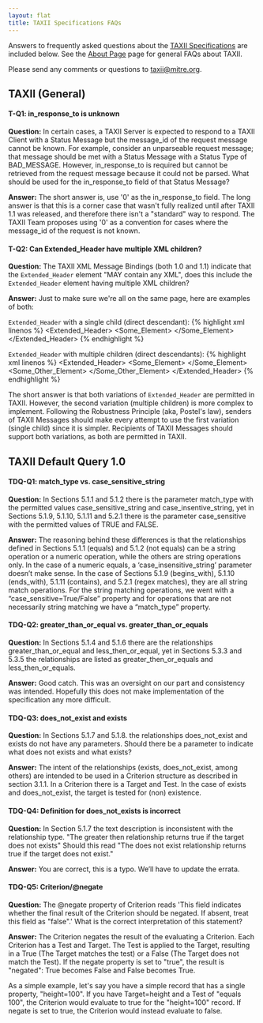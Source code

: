 ```yaml
---
layout: flat
title: TAXII Specifications FAQs
---
```


Answers to frequently asked questions about the [TAXII Specifications](/releases/) are included below. See the [About Page](/about/#frequently-asked-questions) page for general FAQs about TAXII.

Please send any comments or questions to [taxii@mitre.org](mailto:taxii@mitre.org).

## TAXII (General)

#### T-Q1: in_response_to is unknown

**Question:** In certain cases, a TAXII Server is expected to respond to a TAXII Client with a Status Message but the
message_id of the request message cannot be known. For example, consider an unparseable request message; that message
should be met with a Status Message with a Status Type of BAD_MESSAGE. However, in_response_to is required but
cannot be retrieved from the request message because it could not be parsed. What should be used for the in_response_to
field of that Status Message?

**Answer:** The short answer is, use '0' as the in_response_to field. The long answer is that this is a corner case that
wasn't fully realized until after TAXII 1.1 was released, and therefore there isn't a "standard" way to respond. The
TAXII Team proposes using '0' as a convention for cases where the message_id of the request is not known.

#### T-Q2: Can Extended_Header have multiple XML children?

**Question:** The TAXII XML Message Bindings (both 1.0 and 1.1) indicate that the `Extended_Header` element "MAY contain any 
XML", does this include the `Extended_Header` element having multiple XML children?

**Answer:** Just to make sure we're all on the same page, here are examples of both:

`Extended_Header` with a single child (direct descendant):
{% highlight xml linenos %}
<Extended_Header>
   <Some_Element>
       <!-- Anything here, including more XML -->
   </Some_Element>
</Extended_Header>
{% endhighlight %}

`Extended_Header` with multiple children (direct descendants):
{% highlight xml linenos %}
<Extended_Header>
   <Some_Element>
       <!-- Anything here, including more XML -->
   </Some_Element>
   <Some_Other_Element>
       <!-- Anything here, including more XML -->
   </Some_Other_Element>
</Extended_Header>
{% endhighlight %}

The short answer is that both variations of `Extended_Header` are permitted in TAXII. However, the second 
variation (multiple children) is more complex to implement. Following the Robustness Principle (aka, Postel's law), 
senders of TAXII Messages should make every attempt to  use the first variation (single child) since it is simpler. 
Recipients of TAXII Messages should support both variations, as both are permitted in TAXII.

## TAXII Default Query 1.0

#### TDQ-Q1: match_type vs. case_sensitive_string

**Question:** In Sections 5.1.1 and 5.1.2 there is the parameter match_type with the permitted values case_sensitive_string 
and case_insentive_string, yet in Sections 5.1.9, 5.1.10, 5.1.11 and 5.2.1 there is the parameter case_sensitive 
with the permitted values of TRUE and FALSE.

**Answer:**
The reasoning behind these differences is that the relationships defined in Sections 5.1.1 (equals) and 5.1.2 
(not equals) can be a string operation or a numeric operation, while the others are string operations only. In the 
case of a numeric equals, a ‘case_insensitive_string’ parameter doesn’t make sense. In the case of Sections 5.1.9 
(begins_with), 5.1.10 (ends_with), 5.1.11 (contains), and 5.2.1 (regex matches), they are all string match operations.
For the string matching operations, we went with a “case_sensitive=True/False” property and for operations that are 
not necessarily string matching we have a “match_type” property.

#### TDQ-Q2: greater_than_or_equal vs. greater_than_or_equals

**Question:** In Sections 5.1.4 and 5.1.6 there are the relationships greater_than_or_equal and less_then_or_equal, 
yet in Sections 5.3.3 and 5.3.5 the relationships are listed as greater_then_or_equals and less_then_or_equals.

**Answer:** Good catch. This was an oversight on our part and consistency was intended. Hopefully this does not make 
implementation of the specification any more difficult.

#### TDQ-Q3: does_not_exist and exists

**Question:** In Sections 5.1.7 and 5.1.8. the relationships does_not_exist and exists do not have any parameters. 
Should there be a parameter to indicate what does not exists and what exists?

**Answer:** The intent of the relationships (exists, does_not_exist, among others) are intended to be used in a Criterion 
structure as described in section 3.1.1. In a Criterion there is a Target and Test. In the case of exists and 
does_not_exist, the target is tested for (non) existence.

#### TDQ-Q4: Definition for does_not_exists is incorrect

**Question:** In Section 5.1.7 the text description is inconsistent with the relationship type. "The greater 
then relationship returns true if the target does not exists"  Should this read "The does not 
exist relationship returns true if the target does not exist."

**Answer:** You are correct, this is a typo. We’ll have to update the errata.

#### TDQ-Q5: Criterion/@negate

**Question:** The @negate property of Criterion reads 'This field indicates whether the final result of the Criterion should 
be negated. If absent, treat this field as "false".' What is the correct interpretation of this statement?
  
**Answer:** The Criterion negates the result of the evaluating a Criterion. Each Criterion has a Test and Target. 
The Test is applied to the Target, resulting in a True (The Target matches the test) or a False (The Target does 
not match the Test). If the negate property is set to "true", the result is "negated": True becomes False and 
False becomes True.

As a simple example, let's say you have a simple record that has a single property, "height=100". If you have
 Target=height and a Test of "equals 100", the Criterion would evaluate to true for the "height=100" record. 
 If negate is set to true, the Criterion would instead evaluate to false.
